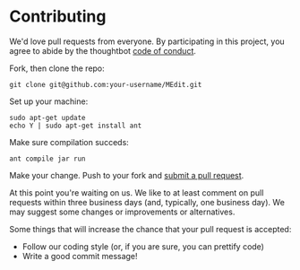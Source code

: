 # Contributing

We'd love pull requests from everyone. By participating in this project, you
agree to abide by the thoughtbot [code of conduct].

[code of conduct]: https://github.com/KrzysztofSzewczyk/CODE_OF_CONDUCT.MD

Fork, then clone the repo:

    git clone git@github.com:your-username/MEdit.git

Set up your machine:

    sudo apt-get update
    echo Y | sudo apt-get install ant

Make sure compilation succeds:

    ant compile jar run

Make your change.
Push to your fork and [submit a pull request][pr].

[pr]: https://github.com/KrzysztofSzewczyk/MEdit/compare/

At this point you're waiting on us. We like to at least comment on pull requests
within three business days (and, typically, one business day). We may suggest
some changes or improvements or alternatives.

Some things that will increase the chance that your pull request is accepted:

* Follow our coding style (or, if you are sure, you can prettify code)
* Write a good commit message!
